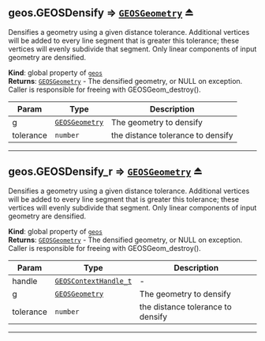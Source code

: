 <a name="exp_module_geos--geos.GEOSDensify"></a>

## geos.GEOSDensify ⇒ [<code>GEOSGeometry</code>](/typedefs-enums/typedefs-enums.html#GEOSGeometry) ⏏
Densifies a geometry using a given distance tolerance. Additional vertices will be added to every line segment that is greater this tolerance; these vertices will evenly subdivide that segment. Only linear components of input geometry are densified.

**Kind**: global property of [<code>geos</code>](/typedefs-enums/typedefs-enums.html#module_geos)  
**Returns**: [<code>GEOSGeometry</code>](/typedefs-enums/typedefs-enums.html#GEOSGeometry) - The densified geometry, or NULL on exception. Caller is responsible for freeing with GEOSGeom_destroy().  

| Param | Type | Description |
| --- | --- | --- |
| g | [<code>GEOSGeometry</code>](/typedefs-enums/typedefs-enums.html#GEOSGeometry) | The geometry to densify |
| tolerance | <code>number</code> | the distance tolerance to densify |


---
<a name="exp_module_geos--geos.GEOSDensify_r"></a>

## geos.GEOSDensify\_r ⇒ [<code>GEOSGeometry</code>](/typedefs-enums/typedefs-enums.html#GEOSGeometry) ⏏
Densifies a geometry using a given distance tolerance. Additional vertices will be added to every line segment that is greater this tolerance; these vertices will evenly subdivide that segment. Only linear components of input geometry are densified.

**Kind**: global property of [<code>geos</code>](/typedefs-enums/typedefs-enums.html#module_geos)  
**Returns**: [<code>GEOSGeometry</code>](/typedefs-enums/typedefs-enums.html#GEOSGeometry) - The densified geometry, or NULL on exception. Caller is responsible for freeing with GEOSGeom_destroy().  

| Param | Type | Description |
| --- | --- | --- |
| handle | [<code>GEOSContextHandle\_t</code>](/typedefs-enums/typedefs-enums.html#GEOSContextHandle_t) | - |
| g | [<code>GEOSGeometry</code>](/typedefs-enums/typedefs-enums.html#GEOSGeometry) | The geometry to densify |
| tolerance | <code>number</code> | the distance tolerance to densify |


---

